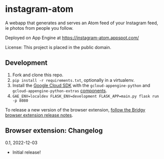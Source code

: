 instagram-atom
=============

A webapp that generates and serves an Atom feed of your Instagram feed, ie
photos from people you follow.

Deployed on App Engine at https://instagram-atom.appspot.com/

License: This project is placed in the public domain.


Development
---
1. Fork and clone this repo.
1. `pip install -r requirements.txt`, optionally in a virtualenv.
1. Install the [Google Cloud SDK](https://cloud.google.com/sdk/) with the `gcloud-appengine-python` and `gcloud-appengine-python-extras` [components](https://cloud.google.com/sdk/docs/components#additional_components).
1. `GAE_ENV=localdev FLASK_ENV=development FLASK_APP=main.py flask run -p 8080`

To release a new version of the browser extension, [follow the Bridgy browser extension release notes](https://github.com/snarfed/bridgy/#browser-extension-release).


Browser extension: Changelog
---

0.1, 2022-12-03

* Initial release!


